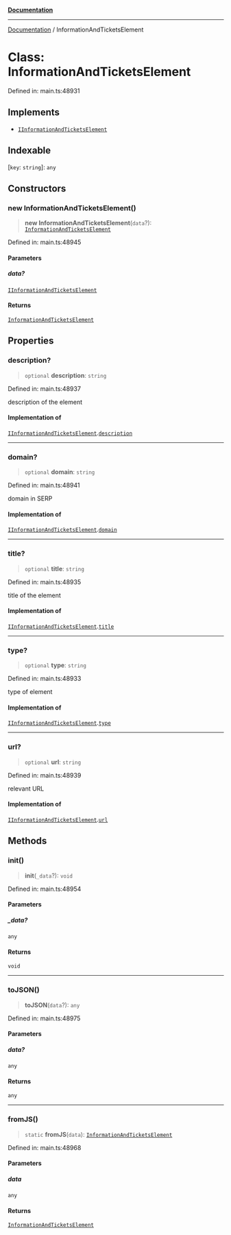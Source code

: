 [**Documentation**](../README.md)

***

[Documentation](../README.md) / InformationAndTicketsElement

# Class: InformationAndTicketsElement

Defined in: main.ts:48931

## Implements

- [`IInformationAndTicketsElement`](../interfaces/IInformationAndTicketsElement.md)

## Indexable

\[`key`: `string`\]: `any`

## Constructors

### new InformationAndTicketsElement()

> **new InformationAndTicketsElement**(`data`?): [`InformationAndTicketsElement`](InformationAndTicketsElement.md)

Defined in: main.ts:48945

#### Parameters

##### data?

[`IInformationAndTicketsElement`](../interfaces/IInformationAndTicketsElement.md)

#### Returns

[`InformationAndTicketsElement`](InformationAndTicketsElement.md)

## Properties

### description?

> `optional` **description**: `string`

Defined in: main.ts:48937

description of the element

#### Implementation of

[`IInformationAndTicketsElement`](../interfaces/IInformationAndTicketsElement.md).[`description`](../interfaces/IInformationAndTicketsElement.md#description)

***

### domain?

> `optional` **domain**: `string`

Defined in: main.ts:48941

domain in SERP

#### Implementation of

[`IInformationAndTicketsElement`](../interfaces/IInformationAndTicketsElement.md).[`domain`](../interfaces/IInformationAndTicketsElement.md#domain)

***

### title?

> `optional` **title**: `string`

Defined in: main.ts:48935

title of the element

#### Implementation of

[`IInformationAndTicketsElement`](../interfaces/IInformationAndTicketsElement.md).[`title`](../interfaces/IInformationAndTicketsElement.md#title)

***

### type?

> `optional` **type**: `string`

Defined in: main.ts:48933

type of element

#### Implementation of

[`IInformationAndTicketsElement`](../interfaces/IInformationAndTicketsElement.md).[`type`](../interfaces/IInformationAndTicketsElement.md#type)

***

### url?

> `optional` **url**: `string`

Defined in: main.ts:48939

relevant URL

#### Implementation of

[`IInformationAndTicketsElement`](../interfaces/IInformationAndTicketsElement.md).[`url`](../interfaces/IInformationAndTicketsElement.md#url)

## Methods

### init()

> **init**(`_data`?): `void`

Defined in: main.ts:48954

#### Parameters

##### \_data?

`any`

#### Returns

`void`

***

### toJSON()

> **toJSON**(`data`?): `any`

Defined in: main.ts:48975

#### Parameters

##### data?

`any`

#### Returns

`any`

***

### fromJS()

> `static` **fromJS**(`data`): [`InformationAndTicketsElement`](InformationAndTicketsElement.md)

Defined in: main.ts:48968

#### Parameters

##### data

`any`

#### Returns

[`InformationAndTicketsElement`](InformationAndTicketsElement.md)
